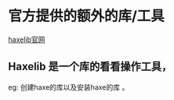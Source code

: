 # 官方提供的额外的库/工具

[haxelib官网](https://lib.haxe.org/documentation/using-haxelib)



## Haxelib 是一个库的看看操作工具，&#x20;

eg: 创建haxe的库以及安装haxe的库 。

